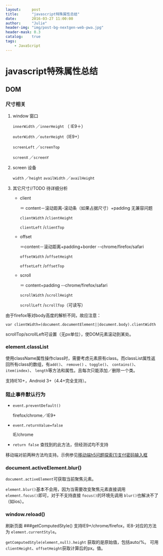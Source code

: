 ```yaml
---
layout:     post
title:      "javascript特殊属性总结"
date:       2016-03-27 11:00:00
author:     "Julie"
header-img: "img/post-bg-nextgen-web-pwa.jpg"
header-mask: 0.3
catalog:    true
tags:
    - JavaScript
---
```


# javascript特殊属性总结
## DOM
### 尺寸相关
1. window 窗口

	`innerWidth` ／`innerHeight`  （ IE9＋）
	
	`outerWidth` ／`outerHeight`（IE9+）
	
	`screenLeft` ／`screenTop`
	
	`screenX` ／`screenY`
2. screen 设备
	
	`width` ／`height`
	`availWidth` ／`availHeight`
3.  其它尺寸//TODO 待详细分析
	- client
		
		＝ content－滚动距离-滚动条（如果占据尺寸）+padding 无兼容问题
		
		`clientWidth` /`clientHeight` 
		
		`clientLeft` /`clientTop`
	- offset
		
		 ＝content－滚动距离+padding+border --chrome/firefox/safari
		 
		`offsetWidth` /`offsetHeight`  
		 
	 	`offsetLeft` /`offsetTop`

	- scroll
	
		＝ content+padding --chrome/firefox/safari

		`scrollWidth` /`scrollHeight` 
		    
		`scrollLeft` /`scrollTop`（可读写）
		
由于firefox等对body高度的解析不同，故应注意：

```
var clientWidth=(document.documentElement||document.body).clientWidth
```		

scrollTop/scrollLeft可设置（无px单位），使DOM元素滚动到某处。		
### element.classList
使用className属性操作class时，需要考虑元素原有class。而classList属性返回所有class的数组，有`add()`、 `remove()` 、`toggle()`、 `contains()`、 `item(index)`、 `length`等方法和属性。且每次只能添加／删除一个类。

支持IE10+，Android 3+（4.4+完全支持）。

### 阻止事件默认行为
- `event.preventDefault()`

	firefox/chrome／IE9+
- `event.returnValue=false`

	IE/chrome
- `return false`
	查找到的此方法，但经测试均不支持

移动端对前两种方法均支持。示例参见[移动端h5问题探索(1)支付密码输入框](https://github.com/JulieLee77/frontend-articles/blob/master/hybrid%20app/mobile-h5-issue1-pay-password.md)
### document.activeElement.blur()
`document.activeElement`可获取当前聚焦元素。

`element.blur()`基本不会用，因为当需要改变聚焦元素直接调用 `element.focus()`即可，对于不支持直接 `focus()`的环境先调用 `blur()`也解决不了（如ios）。
### window.reload()
刷新页面
###getComputedStyle()
支持IE9+/chrome/firefox，IE8-对应的方法为 `element.currentStyle`。

`getComputedStyle(element,null).height` 获取的是原始值，包括auto/%。 可用 `clientHeight`、`offsetHeight`获取计算后的px。值。
